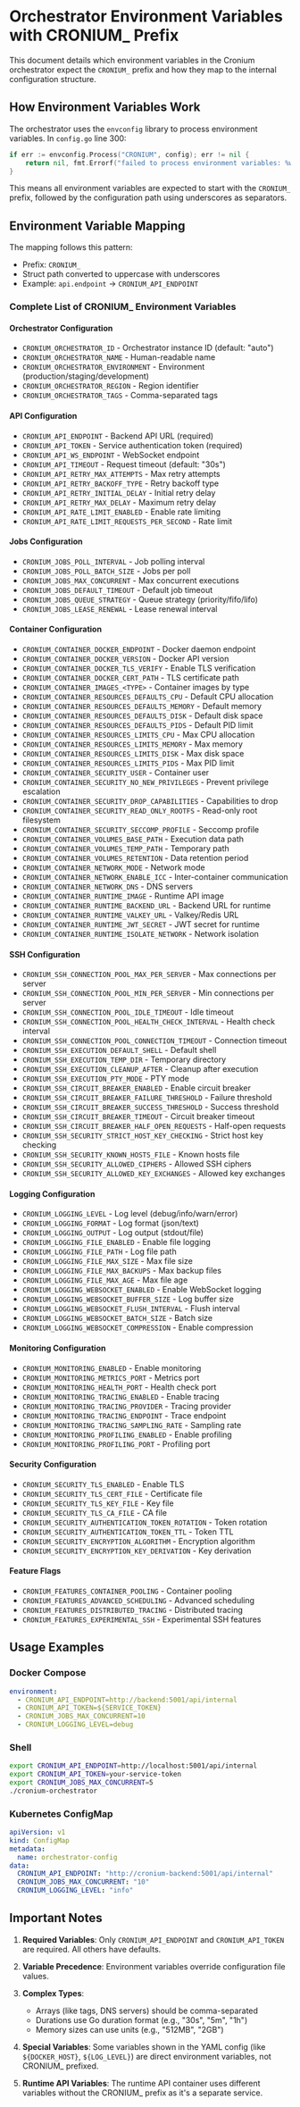 # Orchestrator Environment Variables with CRONIUM\_ Prefix

This document details which environment variables in the Cronium orchestrator expect the `CRONIUM_` prefix and how they map to the internal configuration structure.

## How Environment Variables Work

The orchestrator uses the `envconfig` library to process environment variables. In `config.go` line 300:

```go
if err := envconfig.Process("CRONIUM", config); err != nil {
    return nil, fmt.Errorf("failed to process environment variables: %w", err)
}
```

This means all environment variables are expected to start with the `CRONIUM_` prefix, followed by the configuration path using underscores as separators.

## Environment Variable Mapping

The mapping follows this pattern:

- Prefix: `CRONIUM_`
- Struct path converted to uppercase with underscores
- Example: `api.endpoint` → `CRONIUM_API_ENDPOINT`

### Complete List of CRONIUM\_ Environment Variables

#### Orchestrator Configuration

- `CRONIUM_ORCHESTRATOR_ID` - Orchestrator instance ID (default: "auto")
- `CRONIUM_ORCHESTRATOR_NAME` - Human-readable name
- `CRONIUM_ORCHESTRATOR_ENVIRONMENT` - Environment (production/staging/development)
- `CRONIUM_ORCHESTRATOR_REGION` - Region identifier
- `CRONIUM_ORCHESTRATOR_TAGS` - Comma-separated tags

#### API Configuration

- `CRONIUM_API_ENDPOINT` - Backend API URL (required)
- `CRONIUM_API_TOKEN` - Service authentication token (required)
- `CRONIUM_API_WS_ENDPOINT` - WebSocket endpoint
- `CRONIUM_API_TIMEOUT` - Request timeout (default: "30s")
- `CRONIUM_API_RETRY_MAX_ATTEMPTS` - Max retry attempts
- `CRONIUM_API_RETRY_BACKOFF_TYPE` - Retry backoff type
- `CRONIUM_API_RETRY_INITIAL_DELAY` - Initial retry delay
- `CRONIUM_API_RETRY_MAX_DELAY` - Maximum retry delay
- `CRONIUM_API_RATE_LIMIT_ENABLED` - Enable rate limiting
- `CRONIUM_API_RATE_LIMIT_REQUESTS_PER_SECOND` - Rate limit

#### Jobs Configuration

- `CRONIUM_JOBS_POLL_INTERVAL` - Job polling interval
- `CRONIUM_JOBS_POLL_BATCH_SIZE` - Jobs per poll
- `CRONIUM_JOBS_MAX_CONCURRENT` - Max concurrent executions
- `CRONIUM_JOBS_DEFAULT_TIMEOUT` - Default job timeout
- `CRONIUM_JOBS_QUEUE_STRATEGY` - Queue strategy (priority/fifo/lifo)
- `CRONIUM_JOBS_LEASE_RENEWAL` - Lease renewal interval

#### Container Configuration

- `CRONIUM_CONTAINER_DOCKER_ENDPOINT` - Docker daemon endpoint
- `CRONIUM_CONTAINER_DOCKER_VERSION` - Docker API version
- `CRONIUM_CONTAINER_DOCKER_TLS_VERIFY` - Enable TLS verification
- `CRONIUM_CONTAINER_DOCKER_CERT_PATH` - TLS certificate path
- `CRONIUM_CONTAINER_IMAGES_<TYPE>` - Container images by type
- `CRONIUM_CONTAINER_RESOURCES_DEFAULTS_CPU` - Default CPU allocation
- `CRONIUM_CONTAINER_RESOURCES_DEFAULTS_MEMORY` - Default memory
- `CRONIUM_CONTAINER_RESOURCES_DEFAULTS_DISK` - Default disk space
- `CRONIUM_CONTAINER_RESOURCES_DEFAULTS_PIDS` - Default PID limit
- `CRONIUM_CONTAINER_RESOURCES_LIMITS_CPU` - Max CPU allocation
- `CRONIUM_CONTAINER_RESOURCES_LIMITS_MEMORY` - Max memory
- `CRONIUM_CONTAINER_RESOURCES_LIMITS_DISK` - Max disk space
- `CRONIUM_CONTAINER_RESOURCES_LIMITS_PIDS` - Max PID limit
- `CRONIUM_CONTAINER_SECURITY_USER` - Container user
- `CRONIUM_CONTAINER_SECURITY_NO_NEW_PRIVILEGES` - Prevent privilege escalation
- `CRONIUM_CONTAINER_SECURITY_DROP_CAPABILITIES` - Capabilities to drop
- `CRONIUM_CONTAINER_SECURITY_READ_ONLY_ROOTFS` - Read-only root filesystem
- `CRONIUM_CONTAINER_SECURITY_SECCOMP_PROFILE` - Seccomp profile
- `CRONIUM_CONTAINER_VOLUMES_BASE_PATH` - Execution data path
- `CRONIUM_CONTAINER_VOLUMES_TEMP_PATH` - Temporary path
- `CRONIUM_CONTAINER_VOLUMES_RETENTION` - Data retention period
- `CRONIUM_CONTAINER_NETWORK_MODE` - Network mode
- `CRONIUM_CONTAINER_NETWORK_ENABLE_ICC` - Inter-container communication
- `CRONIUM_CONTAINER_NETWORK_DNS` - DNS servers
- `CRONIUM_CONTAINER_RUNTIME_IMAGE` - Runtime API image
- `CRONIUM_CONTAINER_RUNTIME_BACKEND_URL` - Backend URL for runtime
- `CRONIUM_CONTAINER_RUNTIME_VALKEY_URL` - Valkey/Redis URL
- `CRONIUM_CONTAINER_RUNTIME_JWT_SECRET` - JWT secret for runtime
- `CRONIUM_CONTAINER_RUNTIME_ISOLATE_NETWORK` - Network isolation

#### SSH Configuration

- `CRONIUM_SSH_CONNECTION_POOL_MAX_PER_SERVER` - Max connections per server
- `CRONIUM_SSH_CONNECTION_POOL_MIN_PER_SERVER` - Min connections per server
- `CRONIUM_SSH_CONNECTION_POOL_IDLE_TIMEOUT` - Idle timeout
- `CRONIUM_SSH_CONNECTION_POOL_HEALTH_CHECK_INTERVAL` - Health check interval
- `CRONIUM_SSH_CONNECTION_POOL_CONNECTION_TIMEOUT` - Connection timeout
- `CRONIUM_SSH_EXECUTION_DEFAULT_SHELL` - Default shell
- `CRONIUM_SSH_EXECUTION_TEMP_DIR` - Temporary directory
- `CRONIUM_SSH_EXECUTION_CLEANUP_AFTER` - Cleanup after execution
- `CRONIUM_SSH_EXECUTION_PTY_MODE` - PTY mode
- `CRONIUM_SSH_CIRCUIT_BREAKER_ENABLED` - Enable circuit breaker
- `CRONIUM_SSH_CIRCUIT_BREAKER_FAILURE_THRESHOLD` - Failure threshold
- `CRONIUM_SSH_CIRCUIT_BREAKER_SUCCESS_THRESHOLD` - Success threshold
- `CRONIUM_SSH_CIRCUIT_BREAKER_TIMEOUT` - Circuit breaker timeout
- `CRONIUM_SSH_CIRCUIT_BREAKER_HALF_OPEN_REQUESTS` - Half-open requests
- `CRONIUM_SSH_SECURITY_STRICT_HOST_KEY_CHECKING` - Strict host key checking
- `CRONIUM_SSH_SECURITY_KNOWN_HOSTS_FILE` - Known hosts file
- `CRONIUM_SSH_SECURITY_ALLOWED_CIPHERS` - Allowed SSH ciphers
- `CRONIUM_SSH_SECURITY_ALLOWED_KEY_EXCHANGES` - Allowed key exchanges

#### Logging Configuration

- `CRONIUM_LOGGING_LEVEL` - Log level (debug/info/warn/error)
- `CRONIUM_LOGGING_FORMAT` - Log format (json/text)
- `CRONIUM_LOGGING_OUTPUT` - Log output (stdout/file)
- `CRONIUM_LOGGING_FILE_ENABLED` - Enable file logging
- `CRONIUM_LOGGING_FILE_PATH` - Log file path
- `CRONIUM_LOGGING_FILE_MAX_SIZE` - Max file size
- `CRONIUM_LOGGING_FILE_MAX_BACKUPS` - Max backup files
- `CRONIUM_LOGGING_FILE_MAX_AGE` - Max file age
- `CRONIUM_LOGGING_WEBSOCKET_ENABLED` - Enable WebSocket logging
- `CRONIUM_LOGGING_WEBSOCKET_BUFFER_SIZE` - Log buffer size
- `CRONIUM_LOGGING_WEBSOCKET_FLUSH_INTERVAL` - Flush interval
- `CRONIUM_LOGGING_WEBSOCKET_BATCH_SIZE` - Batch size
- `CRONIUM_LOGGING_WEBSOCKET_COMPRESSION` - Enable compression

#### Monitoring Configuration

- `CRONIUM_MONITORING_ENABLED` - Enable monitoring
- `CRONIUM_MONITORING_METRICS_PORT` - Metrics port
- `CRONIUM_MONITORING_HEALTH_PORT` - Health check port
- `CRONIUM_MONITORING_TRACING_ENABLED` - Enable tracing
- `CRONIUM_MONITORING_TRACING_PROVIDER` - Tracing provider
- `CRONIUM_MONITORING_TRACING_ENDPOINT` - Trace endpoint
- `CRONIUM_MONITORING_TRACING_SAMPLING_RATE` - Sampling rate
- `CRONIUM_MONITORING_PROFILING_ENABLED` - Enable profiling
- `CRONIUM_MONITORING_PROFILING_PORT` - Profiling port

#### Security Configuration

- `CRONIUM_SECURITY_TLS_ENABLED` - Enable TLS
- `CRONIUM_SECURITY_TLS_CERT_FILE` - Certificate file
- `CRONIUM_SECURITY_TLS_KEY_FILE` - Key file
- `CRONIUM_SECURITY_TLS_CA_FILE` - CA file
- `CRONIUM_SECURITY_AUTHENTICATION_TOKEN_ROTATION` - Token rotation
- `CRONIUM_SECURITY_AUTHENTICATION_TOKEN_TTL` - Token TTL
- `CRONIUM_SECURITY_ENCRYPTION_ALGORITHM` - Encryption algorithm
- `CRONIUM_SECURITY_ENCRYPTION_KEY_DERIVATION` - Key derivation

#### Feature Flags

- `CRONIUM_FEATURES_CONTAINER_POOLING` - Container pooling
- `CRONIUM_FEATURES_ADVANCED_SCHEDULING` - Advanced scheduling
- `CRONIUM_FEATURES_DISTRIBUTED_TRACING` - Distributed tracing
- `CRONIUM_FEATURES_EXPERIMENTAL_SSH` - Experimental SSH features

## Usage Examples

### Docker Compose

```yaml
environment:
  - CRONIUM_API_ENDPOINT=http://backend:5001/api/internal
  - CRONIUM_API_TOKEN=${SERVICE_TOKEN}
  - CRONIUM_JOBS_MAX_CONCURRENT=10
  - CRONIUM_LOGGING_LEVEL=debug
```

### Shell

```bash
export CRONIUM_API_ENDPOINT=http://localhost:5001/api/internal
export CRONIUM_API_TOKEN=your-service-token
export CRONIUM_JOBS_MAX_CONCURRENT=5
./cronium-orchestrator
```

### Kubernetes ConfigMap

```yaml
apiVersion: v1
kind: ConfigMap
metadata:
  name: orchestrator-config
data:
  CRONIUM_API_ENDPOINT: "http://cronium-backend:5001/api/internal"
  CRONIUM_JOBS_MAX_CONCURRENT: "10"
  CRONIUM_LOGGING_LEVEL: "info"
```

## Important Notes

1. **Required Variables**: Only `CRONIUM_API_ENDPOINT` and `CRONIUM_API_TOKEN` are required. All others have defaults.

2. **Variable Precedence**: Environment variables override configuration file values.

3. **Complex Types**:
   - Arrays (like tags, DNS servers) should be comma-separated
   - Durations use Go duration format (e.g., "30s", "5m", "1h")
   - Memory sizes can use units (e.g., "512MB", "2GB")

4. **Special Variables**: Some variables shown in the YAML config (like `${DOCKER_HOST}`, `${LOG_LEVEL}`) are direct environment variables, not CRONIUM\_ prefixed.

5. **Runtime API Variables**: The runtime API container uses different variables without the CRONIUM\_ prefix as it's a separate service.
